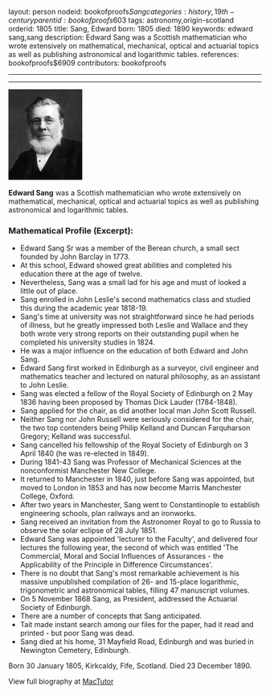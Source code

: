layout: person
nodeid: bookofproofs$Sang
categories: history,19th-century
parentid: bookofproofs$603
tags: astronomy,origin-scotland
orderid: 1805
title: Sang, Edward
born: 1805
died: 1890
keywords: edward sang,sang
description: Edward Sang was a Scottish mathematician who wrote extensively on mathematical, mechanical, optical and actuarial topics as well as publishing astronomical and logarithmic tables.
references: bookofproofs$6909
contributors: bookofproofs

---



---

![Sang.jpg](https://github.com/bookofproofs/bookofproofs.github.io/blob/main/_sources/_assets/images/portraits/Sang.jpg?raw=true)

**Edward Sang** was a Scottish mathematician who wrote extensively on mathematical, mechanical, optical and actuarial topics as well as publishing astronomical and logarithmic tables.

### Mathematical Profile (Excerpt):
* Edward Sang Sr was a member of the Berean church, a small sect founded by John Barclay in 1773.
* At this school, Edward showed great abilities and completed his education there at the age of twelve.
* Nevertheless, Sang was a small lad for his age and must of looked a little out of place.
* Sang enrolled in John Leslie's second mathematics class and studied this during the academic year 1818-19.
* Sang's time at university was not straightforward since he had periods of illness, but he greatly impressed both Leslie and Wallace and they both wrote very strong reports on their outstanding pupil when he completed his university studies in 1824.
* He was a major influence on the education of both Edward and John Sang.
* Edward Sang first worked in Edinburgh as a surveyor, civil engineer and mathematics teacher and lectured on natural philosophy, as an assistant to John Leslie.
* Sang was elected a fellow of the Royal Society of Edinburgh on 2 May 1836 having been proposed by Thomas Dick Lauder (1784-1848).
* Sang applied for the chair, as did another local man John Scott Russell.
* Neither Sang nor John Russell were seriously considered for the chair, the two top contenders being Philip Kelland and Duncan Farquharson Gregory; Kelland was successful.
* Sang cancelled his fellowship of the Royal Society of Edinburgh on 3 April 1840 (he was re-elected in 1849).
* During 1841-43 Sang was Professor of Mechanical Sciences at the nonconformist Manchester New College.
* It returned to Manchester in 1840, just before Sang was appointed, but moved to London in 1853 and has now become Marris Manchester College, Oxford.
* After two years in Manchester, Sang went to Constantinople to establish engineering schools, plan railways and an ironworks.
* Sang received an invitation from the Astronomer Royal to go to Russia to observe the solar eclipse of 28 July 1851.
* Edward Sang was appointed  'lecturer to the Faculty', and delivered four lectures the following year, the second of which was entitled 'The Commercial, Moral and Social Influences of Assurances - the Applicability of the Principle in Difference Circumstances'.
* There is no doubt that Sang's most remarkable achievement is his massive unpublished compilation of 26- and 15-place logarithmic, trigonometric and astronomical tables, filling 47 manuscript volumes.
* On 5 November 1868 Sang, as President, addressed the Actuarial Society of Edinburgh.
* There are a number of concepts that Sang anticipated.
* Tait made instant search among our files for the paper, had it read and printed - but poor Sang was dead.
* Sang died at his home, 31 Mayfield Road, Edinburgh and was buried in Newington Cemetery, Edinburgh.

Born 30 January 1805, Kirkcaldy, Fife, Scotland. Died 23 December 1890.

View full biography at [MacTutor](https://mathshistory.st-andrews.ac.uk/Biographies/Sang/)
